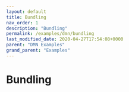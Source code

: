 ```yaml
---
layout: default
title: Bundling
nav_order: 1
description: "Bundling"
permalink: /examples/dmn/bundling
last_modified_date: 2020-04-27T17:54:08+0000
parent: "DMN Examples"
grand_parent: "Examples"
---
```


# Bundling
